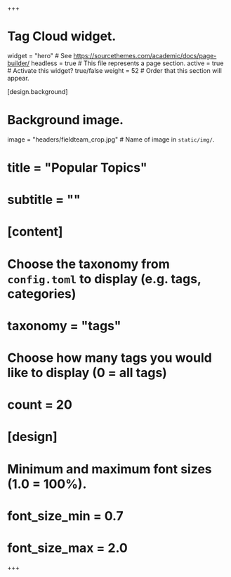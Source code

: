 +++
# Tag Cloud widget.
widget = "hero"  # See https://sourcethemes.com/academic/docs/page-builder/
headless = true  # This file represents a page section.
active = true  # Activate this widget? true/false
weight = 52  # Order that this section will appear.

[design.background]
  # Background image.
  image = "headers/fieldteam_crop.jpg"  # Name of image in `static/img/`.

# title = "Popular Topics"
# subtitle = ""

# [content]
  # Choose the taxonomy from `config.toml` to display (e.g. tags, categories)
 #  taxonomy = "tags"
  
  # Choose how many tags you would like to display (0 = all tags)
  # count = 20

# [design]
  # Minimum and maximum font sizes (1.0 = 100%).
 #  font_size_min = 0.7
 #  font_size_max = 2.0
+++
<br>
<br>
<br>
<br>
<br>
<br>

